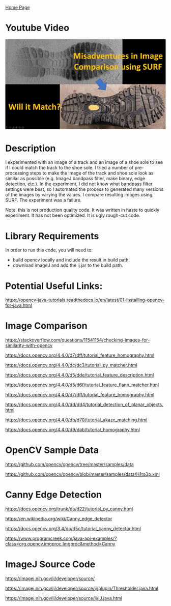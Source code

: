 [Home Page](https://github.com/TrackerLounge/Home)


# Youtube Video
[![Alt text](https://github.com/TrackerLounge/TrackAndSoleComparison/blob/master/resources/slash_screen_small.jpg)](https://www.youtube.com/watch?v=dXSyIhgNh3M)

# Description

I experimented with an image of a track and an image of a shoe sole to see if I could match the track to the shoe sole. I tried a number of pre-processing steps to make the image of the track and shoe sole look as similar as possible (e.g. ImageJ bandpass filter, make binary, edge detection, etc.). In the experiment, I did not know what bandpass filter settings were best, so I automated the process to generated many versions of the images by varying the values. I compare resulting images using SURF. The experiment was a failure.

Note: this is not production quality code. It was written in haste to quickly experiment. It has not been optimized. It is ugly rough-cut code.

# Library Requirements

In order to run this code, you will need to:
* build opencv locally and include the result in build path.
* download imageJ and add the ij.jar to the build path.

# Potential Useful Links:

https://opencv-java-tutorials.readthedocs.io/en/latest/01-installing-opencv-for-java.html

# Image Comparison

https://stackoverflow.com/questions/11541154/checking-images-for-similarity-with-opencv

https://docs.opencv.org/4.4.0/d7/dff/tutorial_feature_homography.html

https://docs.opencv.org/4.4.0/dc/dc3/tutorial_py_matcher.html

https://docs.opencv.org/4.4.0/d5/dde/tutorial_feature_description.html

https://docs.opencv.org/4.4.0/d5/d6f/tutorial_feature_flann_matcher.html

https://docs.opencv.org/4.4.0/d7/dff/tutorial_feature_homography.html

https://docs.opencv.org/4.4.0/dd/dd4/tutorial_detection_of_planar_objects.html

https://docs.opencv.org/4.4.0/db/d70/tutorial_akaze_matching.html

https://docs.opencv.org/4.4.0/d9/dab/tutorial_homography.html




# OpenCV Sample Data

https://github.com/opencv/opencv/tree/master/samples/data

https://github.com/opencv/opencv/blob/master/samples/data/H1to3p.xml


# Canny Edge Detection

https://docs.opencv.org/trunk/da/d22/tutorial_py_canny.html

https://en.wikipedia.org/wiki/Canny_edge_detector

https://docs.opencv.org/3.4/da/d5c/tutorial_canny_detector.html

https://www.programcreek.com/java-api-examples/?class=org.opencv.imgproc.Imgproc&method=Canny

# ImageJ Source Code

https://imagej.nih.gov/ij/developer/source/

https://imagej.nih.gov/ij/developer/source/ij/plugin/Thresholder.java.html

https://imagej.nih.gov/ij/developer/source/ij/IJ.java.html
